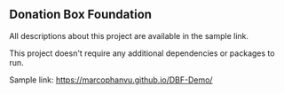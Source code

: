## Donation Box Foundation

All descriptions about this project are available in the sample link.

This project doesn't require any additional dependencies or packages to run.

Sample link: https://marcophanvu.github.io/DBF-Demo/
